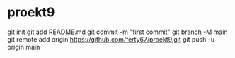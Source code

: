 # proekt9
git init
git add README.md
git commit -m "first commit"
git branch -M main
git remote add origin https://github.com/ferty67/proekt9.git
git push -u origin main
